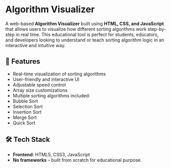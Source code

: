 #  Algorithm Visualizer

A web-based **Algorithm Visualizer** built using **HTML, CSS, and JavaScript** that allows users to visualize how different sorting algorithms work step-by-step in real time. This educational tool is perfect for students, educators, and developers looking to understand or teach sorting algorithm logic in an interactive and intuitive way.

## 🚀 Features

-  Real-time visualization of sorting algorithms  
-  User-friendly and interactive UI  
-  Adjustable speed control  
-  Array size customizations  
-  Multiple sorting algorithms included:
  - Bubble Sort
  - Selection Sort
  - Insertion Sort
  - Merge Sort
  - Quick Sort

## 🛠 Tech Stack

- **Frontend**: HTML5, CSS3, JavaScript  
- **No frameworks** – built from scratch for educational purpose.

